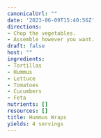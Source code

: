 ```yaml
---
canonicalUrl: ""
date: '2023-06-09T15:40:56Z'
directions:
- Chop the vegetables.
- Assemble however you want.
draft: false
host: ""
ingredients:
- Tortillas
- Hummus
- Lettuce
- Tomatoes
- Cucumbers
- Feta
nutrients: []
resources: []
title: Hummus Wraps
yields: 4 servings
---
```

